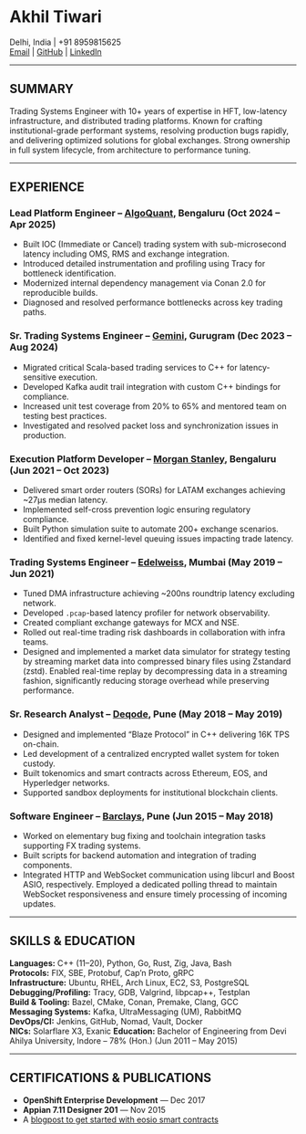 # **Akhil Tiwari**

Delhi, India | +91 8959815625  
[Email](mailto:akhiltiwari.13@gmail.com) | [GitHub](https://github.com/akhiltiwari13) | [LinkedIn](https://www.linkedin.com/in/akhiltiwari-13/)

---

## **SUMMARY**

Trading Systems Engineer with 10+ years of expertise in HFT, low-latency infrastructure, and distributed trading platforms. Known for crafting institutional-grade performant systems, resolving production bugs rapidly, and delivering optimized solutions for global exchanges. Strong ownership in full system lifecycle, from architecture to performance tuning.

---

## **EXPERIENCE**

### **Lead Platform Engineer – [AlgoQuant](https://www.algoquantfintech.com/), Bengaluru (Oct 2024 – Apr 2025)**

- Built IOC (Immediate or Cancel) trading system with sub-microsecond latency including OMS, RMS and exchange integration.
- Introduced detailed instrumentation and profiling using Tracy for bottleneck identification.
- Modernized internal dependency management via Conan 2.0 for reproducible builds.
- Diagnosed and resolved performance bottlenecks across key trading paths.

### **Sr. Trading Systems Engineer – [Gemini](https://www.gemini.com/), Gurugram (Dec 2023 – Aug 2024)**

- Migrated critical Scala-based trading services to C++ for latency-sensitive execution.
- Developed Kafka audit trail integration with custom C++ bindings for compliance.
- Increased unit test coverage from 20% to 65% and mentored team on testing best practices.
- Investigated and resolved packet loss and synchronization issues in production.

### **Execution Platform Developer – [Morgan Stanley](https://www.morganstanley.com/), Bengaluru (Jun 2021 – Oct 2023)**

- Delivered smart order routers (SORs) for LATAM exchanges achieving ~27μs median latency.
- Implemented self-cross prevention logic ensuring regulatory compliance.
- Built Python simulation suite to automate 200+ exchange scenarios.
- Identified and fixed kernel-level queuing issues impacting trade latency.

### **Trading Systems Engineer – [Edelweiss](https://www.edelweissfin.com/), Mumbai (May 2019 – Jun 2021)**

- Tuned DMA infrastructure achieving ~200ns roundtrip latency excluding network.
- Developed `.pcap`-based latency profiler for network observability.
- Created compliant exchange gateways for MCX and NSE.
- Rolled out real-time trading risk dashboards in collaboration with infra teams.
- Designed and implemented a market data simulator for strategy testing by streaming market data into compressed binary files using Zstandard (zstd). Enabled real-time replay by decompressing data in a streaming fashion, significantly reducing storage overhead while preserving performance.

### **Sr. Research Analyst – [Deqode](https://deqode.com/), Pune (May 2018 – May 2019)**

- Designed and implemented “Blaze Protocol” in C++ delivering 16K TPS on-chain.
- Led development of a centralized encrypted wallet system for token custody.
- Built tokenomics and smart contracts across Ethereum, EOS, and Hyperledger networks.
- Supported sandbox deployments for institutional blockchain clients.

### **Software Engineer – [Barclays](https://home.barclays/), Pune (Jun 2015 – May 2018)**

- Worked on elementary bug fixing and toolchain integration tasks supporting FX trading systems.
- Built scripts for backend automation and integration of trading components.
- Integrated HTTP and WebSocket communication using libcurl and Boost ASIO, respectively. Employed a dedicated polling thread to maintain WebSocket responsiveness and ensure timely processing of incoming updates.

---

## **SKILLS & EDUCATION**

**Languages:** C++ (11–20), Python, Go, Rust, Zig, Java, Bash  
**Protocols:** FIX, SBE, Protobuf, Cap’n Proto, gRPC  
**Infrastructure:** Ubuntu, RHEL, Arch Linux, EC2, S3, PostgreSQL  
**Debugging/Profiling:** Tracy, GDB, Valgrind, libpcap++, Testplan  
**Build & Tooling:** Bazel, CMake, Conan, Premake, Clang, GCC  
**Messaging Systems:** Kafka, UltraMessaging (UM), RabbitMQ  
**DevOps/CI:** Jenkins, GitHub, Nomad, Vault, Docker  
**NICs:** Solarflare X3, Exanic
**Education:** Bachelor of Engineering from Devi Ahilya University, Indore – 78% (Hon.) (Jun 2011 – May 2015)

---

## **CERTIFICATIONS & PUBLICATIONS**

- **OpenShift Enterprise Development** — Dec 2017
- **Appian 7.11 Designer 201** — Nov 2015
- A [blogpost to get started with eosio smart contracts](https://deqode.com/blog/2019/02/12/eosio-smart-contracts/)
